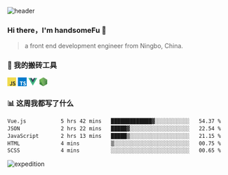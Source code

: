![header](https://raw.githubusercontent.com/fzq1998/fzq1998/master/header.png)

### Hi there，I'm handsomeFu 👋

> a front end development engineer from Ningbo, China.

### 🔧 我的搬砖工具
<code><img height="20" src="https://raw.githubusercontent.com/github/explore/80688e429a7d4ef2fca1e82350fe8e3517d3494d/topics/javascript/javascript.png" alt="javascript"></code>
<code><img height="20" src="https://raw.githubusercontent.com/github/explore/80688e429a7d4ef2fca1e82350fe8e3517d3494d/topics/typescript/typescript.png" alt="typescript"></code>
<code><img height="20" src="https://raw.githubusercontent.com/github/explore/80688e429a7d4ef2fca1e82350fe8e3517d3494d/topics/vue/vue.png" alt="vue"></code>
<code><img height="20" src="https://raw.githubusercontent.com/github/explore/80688e429a7d4ef2fca1e82350fe8e3517d3494d/topics/nodejs/nodejs.png" alt="nodejs"></code>



### 📊 这周我都写了什么
<!--START_SECTION:waka-->

```txt
Vue.js           5 hrs 42 mins   █████████████▓░░░░░░░░░░░   54.37 %
JSON             2 hrs 22 mins   █████▓░░░░░░░░░░░░░░░░░░░   22.54 %
JavaScript       2 hrs 13 mins   █████▒░░░░░░░░░░░░░░░░░░░   21.15 %
HTML             4 mins          ▒░░░░░░░░░░░░░░░░░░░░░░░░   00.75 %
SCSS             4 mins          ░░░░░░░░░░░░░░░░░░░░░░░░░   00.65 %
```

<!--END_SECTION:waka-->


![expedition](https://raw.githubusercontent.com/fzq1998/fzq1998/master/expedition.gif)

